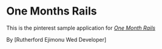 # One Months Rails

This is the pinterest sample application for
[*One Month Rails*](http://onemonthrails.com)

By [Rutherford Ejimonu Wed Developer]